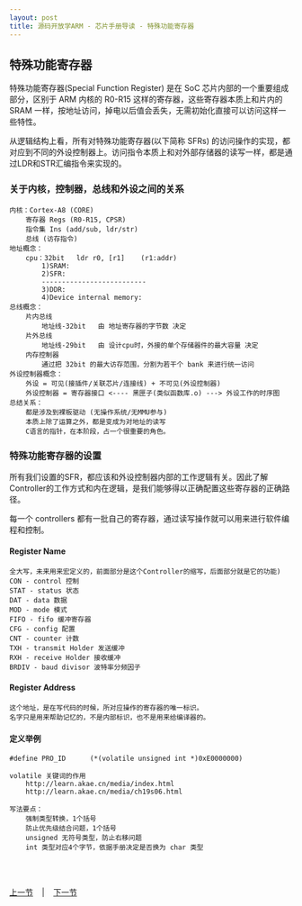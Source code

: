 ```yaml
---
layout: post
title: 源码开放学ARM - 芯片手册导读 - 特殊功能寄存器
---
```


## 特殊功能寄存器

特殊功能寄存器(Special Function Register) 是在 SoC 芯片内部的一个重要组成部分，区别于 ARM 内核的 R0-R15 这样的寄存器，这些寄存器本质上和片内的 SRAM 一样，按地址访问，掉电以后值会丢失，无需初始化直接可以访问这样一些特性。 

从逻辑结构上看，所有对特殊功能寄存器(以下简称 SFRs) 的访问操作的实现，都对应到不同的外设控制器上。访问指令本质上和对外部存储器的读写一样，都是通过LDR和STR汇编指令来实现的。

### 关于内核，控制器，总线和外设之间的关系
	内核：Cortex-A8 (CORE)
		寄存器 Regs (R0-R15, CPSR)
		指令集 Ins (add/sub, ldr/str)
		总线 (访存指令)
	地址概念：
		cpu：32bit	ldr r0, [r1] 	(r1:addr)
			1)SRAM:
			2)SFR:
			--------------------------
			3)DDR:
			4)Device internal memory:
	总线概念：
		片内总线
			地址线-32bit	由 地址寄存器的字节数 决定
		片外总线
			地址线-29bit	由 设计cpu时，外接的单个存储器件的最大容量 决定
		内存控制器
			通过把 32bit 的最大访存范围，分割为若干个 bank 来进行统一访问
	外设控制器概念：
		外设 = 可见(接插件/关联芯片/连接线) + 不可见(外设控制器)
		外设控制器 = 寄存器接口 <---- 黑匣子(类似函数库.o) ---> 外设工作的时序图
	总结关系：
		都是涉及到裸板驱动 (无操作系统/无MMU参与)
		本质上除了运算之外，都是变成为对地址的读写
		C语言的指针，在本阶段，占一个很重要的角色。
	
### 特殊功能寄存器的设置
所有我们设置的SFR，都应该和外设控制器内部的工作逻辑有关。因此了解Controller的工作方式和内在逻辑，是我们能够得以正确配置这些寄存器的正确路径。

每一个 controllers 都有一批自己的寄存器，通过读写操作就可以用来进行软件编程和控制。

#### Register Name
	全大写，未来用来宏定义的，前面部分是这个Controller的缩写，后面部分就是它的功能)
	CON - control 控制
	STAT - status 状态
	DAT - data 数据
	MOD - mode 模式
	FIFO - fifo 缓冲寄存器
	CFG - config 配置
	CNT - counter 计数
	TXH - transmit Holder 发送缓冲
	RXH - receive Holder 接收缓冲
	BRDIV - baud divisor 波特率分频因子
	
#### Register Address
	这个地址，是在写代码的时候，所对应操作的寄存器的唯一标识。
	名字只是用来帮助记忆的，不是内部标识，也不是用来给编译器的。
	
	
#### 定义举例
	#define PRO_ID  	(*(volatile unsigned int *)0xE0000000)
	
	volatile 关键词的作用
		http://learn.akae.cn/media/index.html
		http://learn.akae.cn/media/ch19s06.html
		
	写法要点：
		强制类型转换，1个括号
		防止优先级结合问题，1个括号
		unsigned 无符号类型，防止右移问题
		int 类型对应4个字节，依据手册决定是否换为 char 类型


<br> <br> 
<div> <a href="chp2-2.html">上一节</a> &nbsp;&nbsp; | &nbsp;&nbsp; <a href="chp2-4.html">下一节</a> </div> <br> <br>